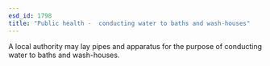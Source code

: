 ```yaml
---
esd_id: 1798
title: "Public health -  conducting water to baths and wash-houses"
---
```


A local authority may lay pipes and apparatus for the purpose of conducting water to baths and wash-houses.

